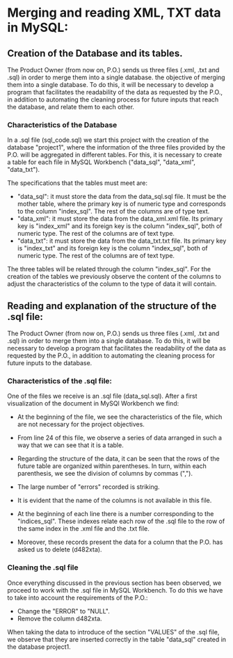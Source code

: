 
# Merging and reading XML, TXT data in MySQL:

## Creation of the Database and its tables.
The Product Owner (from now on, P.O.) sends us three files (.xml, .txt and .sql) in order to merge them into a single database.
 the objective of merging them into a single database. To do this, it will be necessary to develop a program that facilitates the readability of the data as requested by the P.O., in addition to automating the cleaning process for future inputs that reach the database, and relate them to each other.

### Characteristics of the Database
In a .sql file (sql_code.sql) we start this project with the creation of the database "project1", where the information of the three files provided by the P.O. will be aggregated in different tables. For this, it is necessary to create a table for each file in MySQL Workbench ("data_sql", "data_xml", "data_txt").

The specifications that the tables must meet are:
- "data_sql": it must store the data from the data_sql.sql file. It must be the mother table, where the primary key is of numeric type and corresponds to the column "index_sql". The rest of the columns are of type text.
- "data_xml": it must store the data from the data_xml.xml file. Its primary key is "index_xml" and its foreign key is the column "index_sql", both of numeric type. The rest of the columns are of text type.
- "data_txt": it must store the data from the data_txt.txt file. Its primary key is "index_txt" and its foreign key is the column "index_sql", both of numeric type. The rest of the columns are of text type.

The three tables will be related through the column "index_sql".
For the creation of the tables we previously observe the content of the columns to adjust the characteristics of the column to the type of data it will contain.


## Reading and explanation of the structure of the .sql file:
The Product Owner (from now on, P.O.) sends us three files (.xml, .txt and .sql) in order to merge them into a single database. To do this, it will be necessary to develop a program that facilitates the readability of the data as requested by the P.O., in addition to automating the cleaning process for future inputs to the database.

### Characteristics of the .sql file:


One of the files we receive is an .sql file (data_sql.sql). After a first visualization of the document in MySQl Workbench we find:

- At the beginning of the file, we see the characteristics of the file, which are not necessary for the project objectives.

- From line 24 of this file, we observe a series of data arranged in such a way that we can see that it is a table.

- Regarding the structure of the data, it can be seen that the rows of the future table are organized within parentheses. In turn, within each parenthesis, we see the division of columns by commas (",").

- The large number of "errors" recorded is striking.

- It is evident that the name of the columns is not available in this file.

- At the beginning of each line there is a number corresponding to the "indices_sql". These indexes relate each row of the .sql file to the row of the same index in the .xml file and the .txt file.

- Moreover, these records present the data for a column that the P.O. has asked us to delete (d482xta).



### Cleaning the .sql file
Once everything discussed in the previous section has been observed, we proceed to work with the .sql file in MySQL Workbench. To do this we have to take into account the requirements of the P.O.:
- Change the "ERROR" to "NULL".
- Remove the column d482xta.

When taking the data to introduce of the section "VALUES" of the .sql file, we observe that they are inserted correctly in the table "data_sql" created in the database project1.
